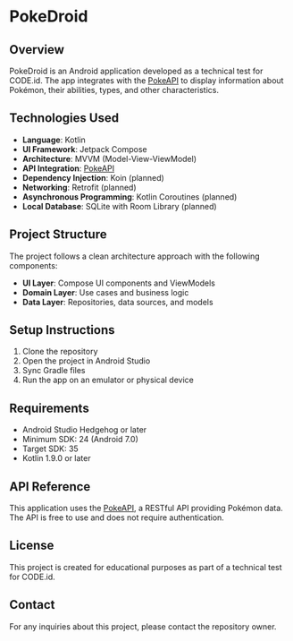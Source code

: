 # PokeDroid

## Overview
PokeDroid is an Android application developed as a technical test for CODE.id. The app integrates with the [PokeAPI](https://pokeapi.co) to display information about Pokémon, their abilities, types, and other characteristics.

## Technologies Used
- **Language**: Kotlin
- **UI Framework**: Jetpack Compose
- **Architecture**: MVVM (Model-View-ViewModel)
- **API Integration**: [PokeAPI](https://pokeapi.co)
- **Dependency Injection**: Koin (planned)
- **Networking**: Retrofit (planned)
- **Asynchronous Programming**: Kotlin Coroutines (planned)
- **Local Database**: SQLite with Room Library (planned)

## Project Structure
The project follows a clean architecture approach with the following components:
- **UI Layer**: Compose UI components and ViewModels
- **Domain Layer**: Use cases and business logic
- **Data Layer**: Repositories, data sources, and models

## Setup Instructions
1. Clone the repository
2. Open the project in Android Studio
3. Sync Gradle files
4. Run the app on an emulator or physical device

## Requirements
- Android Studio Hedgehog or later
- Minimum SDK: 24 (Android 7.0)
- Target SDK: 35
- Kotlin 1.9.0 or later

## API Reference
This application uses the [PokeAPI](https://pokeapi.co), a RESTful API providing Pokémon data. The API is free to use and does not require authentication.

## License
This project is created for educational purposes as part of a technical test for CODE.id.

## Contact
For any inquiries about this project, please contact the repository owner.